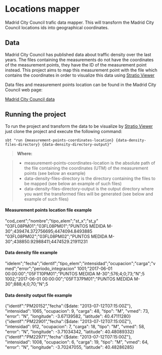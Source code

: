 Locations mapper
===================

Madrid City Council trafic data mapper. This will transform the Madrid City Council locations ids into geographical coordinates.

Data
-------------
Madrid City Council has published data about traffic density over the last years. The files containing the measurements do not have the coordinates of the measurement points, they have the ID of the measurement point instead. This project aims to map this measurement point with the file which contains the coordinates in order to visualize this data using [Stratio Viewer](https://stratio.atlassian.net/wiki/display/PLATFORM/STRATIO+VIEWER)

Data files and measurement points location can be found in the Madrid City Council web page:

[Madrid City Council data](http://datos.madrid.es/portal/site/egob/menuitem.c05c1f754a33a9fbe4b2e4b284f1a5a0/?vgnextoid=33cb30c367e78410VgnVCM1000000b205a0aRCRD&vgnextchannel=374512b9ace9f310VgnVCM100000171f5a0aRCRD)

Running the project
------------------------

To run the project and transform the data to be visualize by [Stratio Viewer](https://stratio.atlassian.net/wiki/display/PLATFORM/STRATIO+VIEWER) just clone the project and execute the following command:

```
sbt "run {measurement-points-coordinates-location} {data-density-files-directory} {data-density-directory-output}"
```

> **Where:**

> - measurement-points-coordinates-location is the absolute path of the file containing the coordinates (UTM) of the measurement points (see below an example)
> - data-density-files-directory is the directory containing the files to be mapped (see below an example of such files)
> - data-density-files-directory-output is the output directory where you want the transformed files will be generated (see below and example of such files)

#### <i class="icon-file"></i> Measurement points location  file example

"cod_cent";"nombre";"tipo_elem";"st_x";"st_y"
"03FL08PM01";"03FL08PM01";"PUNTOS MEDIDA M-30";439474.372756695;4474094.8493885
"03FL08PM02";"03FL08PM02";"PUNTOS MEDIDA M-30";438850.92988411;4474529.21911231

#### <i class="icon-file"></i> Data density file example

"idelem";"fecha";"identif";"tipo_elem";"intensidad";"ocupacion";"carga";"vmed";"error";"periodo_integracion"
1001;"2017-06-01 00:00:00";"05FT10PM01";"PUNTOS MEDIDA M-30";576;4;0;73;"N";5
1002;"2017-06-01 00:00:00";"05FT37PM01";"PUNTOS MEDIDA M-30";888;4;0;70;"N";5

#### <i class="icon-file"></i> Data density output file example

{"identif":"PM20152","fecha":{$date: "2013-07-12T07:15:00Z"}, "intensidad": 1065, "ocupacion": 9, "carga": 48, "tipo": "M", "vmed": 73, "error": "N", "longitude": -3.67139582, "latitude": 40.47111280}
{"identif":"PM22901","fecha":{$date: "2013-07-12T07:15:00Z"}, "intensidad": 912, "ocupacion": 7, "carga": 18, "tipo": "M", "vmed": 58, "error": "N", "longitude": -3.71034342, "latitude": 40.48089332}
{"identif":"PM22971","fecha":{$date: "2013-07-12T07:15:00Z"}, "intensidad": 1008, "ocupacion": 6, "carga": 19, "tipo": "M", "vmed": 64, "error": "N", "longitude": -3.70247055, "latitude": 40.48286285}
